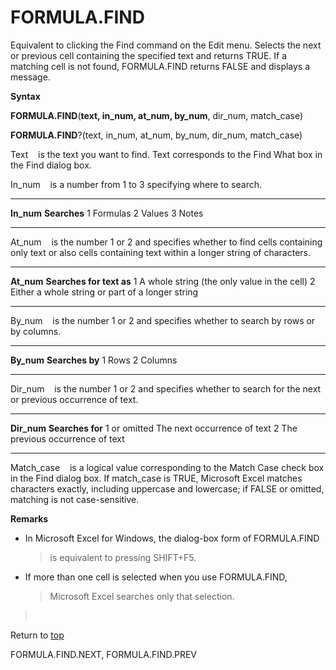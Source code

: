 FORMULA.FIND
============

Equivalent to clicking the Find command on the Edit menu. Selects the
next or previous cell containing the specified text and returns TRUE. If
a matching cell is not found, FORMULA.FIND returns FALSE and displays a
message.

**Syntax**

**FORMULA.FIND**(**text, in\_num, at\_num, by\_num**, dir\_num,
match\_case)

**FORMULA.FIND**?(text, in\_num, at\_num, by\_num, dir\_num,
match\_case)

Text    is the text you want to find. Text corresponds to the Find What
box in the Find dialog box.

In\_num    is a number from 1 to 3 specifying where to search.

  ------------- --------------
  **In\_num**   **Searches**
  1             Formulas
  2             Values
  3             Notes
  ------------- --------------

At\_num    is the number 1 or 2 and specifies whether to find cells
containing only text or also cells containing text within a longer
string of characters.

  ------------- --------------------------------------------------
  **At\_num**   **Searches for text as**
  1             A whole string (the only value in the cell)
  2             Either a whole string or part of a longer string
  ------------- --------------------------------------------------

By\_num    is the number 1 or 2 and specifies whether to search by rows
or by columns.

  ------------- -----------------
  **By\_num**   **Searches by**
  1             Rows
  2             Columns
  ------------- -----------------

Dir\_num    is the number 1 or 2 and specifies whether to search for the
next or previous occurrence of text.

  -------------- ---------------------------------
  **Dir\_num**   **Searches for**
  1 or omitted   The next occurrence of text
  2              The previous occurrence of text
  -------------- ---------------------------------

Match\_case    is a logical value corresponding to the Match Case check
box in the Find dialog box. If match\_case is TRUE, Microsoft Excel
matches characters exactly, including uppercase and lowercase; if FALSE
or omitted, matching is not case-sensitive.

**Remarks**

-   In Microsoft Excel for Windows, the dialog-box form of FORMULA.FIND
    > is equivalent to pressing SHIFT+F5.

-   If more than one cell is selected when you use FORMULA.FIND,
    > Microsoft Excel searches only that selection.

>  

Return to [top](#E)

FORMULA.FIND.NEXT, FORMULA.FIND.PREV
